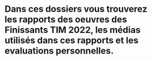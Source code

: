# Dans ces dossiers vous trouverez les rapports des oeuvres des Finissants TIM 2022, les médias utilisés dans ces rapports et les evaluations personnelles.
